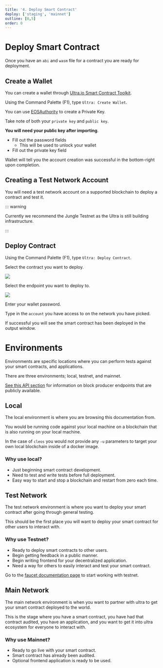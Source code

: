 ```yaml
---
title: '4. Deploy Smart Contract'
deploy: ['staging', 'mainnet']
outline: [0,5]
order: 0
---
```


# Deploy Smart Contract

Once you have an `abi` and `wasm` file for a contract you are ready for deployment.

## Create a Wallet

You can create a wallet through [Ultra.io Smart Contract Toolkit](https://marketplace.visualstudio.com/items?itemName=ultraio.ultra-cpp).

Using the Command Palette (F1), type `Ultra: Create Wallet`. 

You can use [EOSAuthority](https://eosauthority.com/generate_eos_private_key) to create a Private Key.

Take note of both your `private key` and `public key`. 

**You will need your public key after importing**.

- Fill out the password fields
  - This will be used to unlock your wallet 
- Fill out the private key field

Wallet will tell you the account creation was successful in the bottom-right upon completion.


## Creating a Test Network Account

You will need a test network account on a supported blockchain to deploy a contract and test it.

::: warning

Currently we recommend the Jungle Testnet as the Ultra is still building infrastructure.

:::

<Tabs :titles="['Local-Environment', 'Jungle-Testnet', 'Ultra-Testnet', 'Ultra-Mainnet']">
    <!-- Do Not Space Out Elements, It Will Break -->
    <template #Local-Environment>
        <b>Local Environment</b>
        <span>1. Generate new key using Smart Contract toolkit or <a href="../../tools/protocol/cleos.html#create-a-key-pair">cleos</a></span>
        <span>2. Start ultratest in detached mode using <a href="../../guides/Docker/docker-image-usage.html">development docker image</a></span>
        <span><tt>ultratest -Dsn</tt></span>
        <span>3. Create new account</span>
        <span><tt>ultra.eosio test YOUR_PUBLIC_KEY --transfer --gift-ram-kbytes 1024000 -p ultra.eosio</tt></span>
        <span>4. Deploy your contract using instructions below</span>
    </template>
    <template #Jungle-Testnet>
        <b>Jungle Testnet</b>
        <span>Visit <a href="https://monitor4.jungletestnet.io/">https://monitor4.jungletestnet.io/</a> to get started.</span>
        <em>This is a multi-step process before publishing.</em>
        <hr />
        <b>Create an Account</b>
        <span>1. Click Create Account</span>
        <span>2. Fill out account name with a 12 character name</span>
        <span>3. Paste a Public Key in Owner & Active Keys</span>
        <span>4. Click Create</span>
        <hr />
        <b>Get Tokens</b>
        <span>1. Click Faucet</span>
        <span>2. Fill out account name</span>
        <span>3. Click Send Coins</span>
        <hr />
        <b>Get RAM Resource</b>
        <span>1. Open VSCode and Command Palette (F1) and type <em>Ultra: Create Transaction</em></span>
        <span>2. Select jungle testnet</span>
        <span>3. Enter Wallet Password</span>
        <span>4. Lookup eosio</span>
        <span>5. Select action <em>buyrambytes</em></span>
        <span>6. Look at your .wasm file properties to determine the RAM you need. Buy extra for storing table data. You will want to lookup the total amount of bytes your .wasm file has.</span>
        <span>7. Fill out the form, and buy some RAM. payer and receiver should be the same.</span>
        <span>8. Ensure that the transaction is successful</span>
        <hr />
        <em>Follow the rest of the instructions below for publishing.</em>
    </template>
    <template #Ultra-Testnet>
        <b>Ultra Testnet</b>
        <em>The Ultra Testnet does not currently allow publishing contracts at this time.</em>
        <em>However, it will soon be available. Q3 2023.</em>
    </template>
    <template #Ultra-Mainnet>
        <b>Contact <a href="mailto:developers@ultra.io">developers@ultra.io</a></b>
    </template>
</Tabs>

## Deploy Contract

Using the Command Palette (F1), type `Ultra: Deploy Contract`.

Select the contract you want to deploy.

![](https://i.imgur.com/58DlWY2.png)

Select the endpoint you want to deploy to.

![](https://i.imgur.com/YCiLvTD.png)

Enter your wallet password.

Type in the `account` you have access to on the network you have picked.

If successful you will see the smart contract has been deployed in the output window.

# Environments

Environments are specific locations where you can perform tests against your smart contracts, and applications.

There are three environments; local, testnet, and mainnet.

[See this API section](../../api/index.md) for information on block producer endpoints that are publicly available.

## Local

The local environment is where you are browsing this documentation from.

You would be running code against your local machine on a blockchain that is also running on your local machine.

In the case of `cleos` you would not provide any `-u` parameters to target your own local blockchain inside of a docker image.

### Why use local?

* Just beginning smart contract development.
* Need to test and write tests before full deployment.
* Easy way to start and stop a blockchain and restart from zero each time.

## Test Network

The test network environment is where you want to deploy your smart contract after going through general testing.

This should be the first place you will want to deploy your smart contract for other users to interact with.

### Why use Testnet?

* Ready to deploy smart contracts to other users.
* Begin getting feedback in a public manner.
* Begin writing frontend for your decentralized application.
* Need a way for others to easily interact and test your smart contract.

Go to the [faucet documentation page](../Ultra%20Specific/faucet.md) to start working with testnet.

## Main Network

The main network environment is when you want to partner with ultra to get your smart contract deployed to the world.

This is the stage where you have a smart contract, you have had that contract audited, you have an application, and you want to get it into ultra ecosystem for everyone to interact with.

### Why use Mainnet?

* Ready to go live with your smart contract.
* Smart contract has already been audited.
* Optional frontend application is ready to be used.
